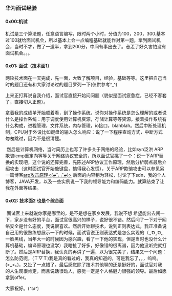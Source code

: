 ### 华为面试经验

#### 0x00:机试

​	机试是三个算法题，任意语言编写，限时两个小时，分值为100，200，300.基本过100就给面试机会，所以基本上会一点编程基础就能作对第一题，拿到面试机会，当时不才，做了一道半，拿到200分，中间有事出去了。忐忑了好久害怕没有面试机会。。。

#### 0x01: 面试（技术面1）

​	两轮技术面在一天完成，先一面，大致了解项目，经验，基础等等。这里把自己当时的题目还有和大家讨论过的题目罗列一下(仅供参考^_^)

​	上来正打算说自我介绍，面试官直接开始问问题（貌似是面试疲惫症，已经不客套了，直接切入正题）。

拿着我的成绩单开始顺着看，到了操作系统，说你对操作系统是怎么理解的或者说什么是操作系统：用于调度使用计算机资源，存储计算等等资源。接着操作系统有什么构成，进程管理，文件系统，内存管理，io接口，blahblah。然后中断处理机制，CPU对于外设比如键盘的输入怎么响应：说了一下程序查询方式，中断方式匆匆跳过，因为不是很清楚。

​	然后是计算机网络，当时简历上也写了许多关于网络的经验，比如syn泛洪 ARP欺骗icmp重定向等等关于网络协议安全的，所以面试官挑了一个：说一下ARP替换的实现吧，这个说的还算完善，先陈述ARP协议工作原理，然后分析弱点最后介绍攻击（这时面试官开始敲键盘，搞得我心发慌），关于ARP欺骗攻击可以参见另一篇博客[arp攻击原理<(▰˘◡˘▰)>](http://shadow625.github.io/2016/04/03/network-arpspoofing/)  后面的内容稍为轻松，讨论了下sdn，我的个人博客，JAVA开发，以及一些实例说一下我的领导能力和编码能力。就算结束了让我在外面等结果。

#### 0x02: 技术面2 也是个综合面

​	面试官上来就说你家是哪里的，是不是想在家乡发展，我说不想 希望能出去闯一下，家乡没有好的平台，面试官很高兴的样子，说好很不错。然后问了一下对于网络安全是什么态度，我说很喜欢。然后开始聊技术，说到正则表达式，我正准备说自己用的很熟练想展示一下的时候，面试官说正则表达式是怎么实现的（,,Ծ‸Ծ,,一脸黑线，当年大一的时候因为感兴趣，看了一下他的实现，但是当时也没什么计算机基础，编译原理也没学）我瞎扯了好多，好像错的很离谱，因为他没听完就打断了。然后是ARP替换，我认真的再讲了一遍，以为很完美了，结果又一个问题：怎么防范呢，(Ｔ▽Ｔ)我是真的看过的，我真的知道的，可是我忘了，，，呜呜。(>_<｡)，又扯了一点错了。最后感觉除了技术其他聊的还是挺好的，面试官对我的人生观很肯定，而且说话很动人，感觉一定是个人格魅力很强的领导。最后如愿拿到offer。

大家祝好。(*^ω^*)